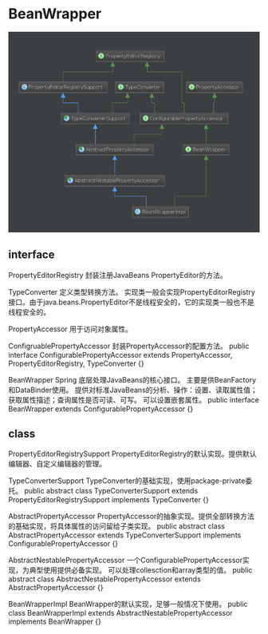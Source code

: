 # BeanWrapper

![BeanWrapper](pictures/BeanWrapper.png)

## interface
PropertyEditorRegistry
封装注册JavaBeans PropertyEditor的方法。

TypeConverter
定义类型转换方法。
实现类一般会实现PropertyEditorRegistry接口。由于java.beans.PropertyEditor不是线程安全的，它的实现类一般也不是线程安全的。

PropertyAccessor
用于访问对象属性。


ConfigruablePropertyAccessor
封装PropertyAccessor的配置方法。
public interface ConfigurablePropertyAccessor extends PropertyAccessor, PropertyEditorRegistry, TypeConverter {}

BeanWrapper
Spring 底层处理JavaBeans的核心接口。
主要是供BeanFactory和DataBinder使用。
提供对标准JavaBeans的分析、操作：设置、读取属性值；获取属性描述；查询属性是否可读、可写。
可以设置嵌套属性。
public interface BeanWrapper extends ConfigurablePropertyAccessor {}




## class

PropertyEditorRegistrySupport
PropertyEditorRegistry的默认实现。提供默认编辑器、自定义编辑器的管理。

TypeConverterSupport
TypeConverter的基础实现，使用package-private委托。
public abstract class TypeConverterSupport extends PropertyEditorRegistrySupport implements TypeConverter {}


AbstractPropertyAccessor
PropertyAccessor的抽象实现。提供全部转换方法的基础实现，将具体属性的访问留给子类实现。
public abstract class AbstractPropertyAccessor extends TypeConverterSupport implements ConfigurablePropertyAccessor {}

AbstractNestablePropertyAccessor
一个ConfigurablePropertyAccessor实现，为典型使用提供必备实现。
可以处理collesction和array类型的值。
public abstract class AbstractNestablePropertyAccessor extends AbstractPropertyAccessor {}

BeanWrapperImpl
BeanWrapper的默认实现，足够一般情况下使用。
public class BeanWrapperImpl extends AbstractNestablePropertyAccessor implements BeanWrapper {}

